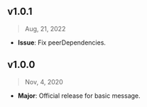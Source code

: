 ## v1.0.1

> Aug, 21, 2022

- **Issue**: Fix peerDependencies.

## v1.0.0

> Nov, 4, 2020

- **Major**: Official release for basic message.
